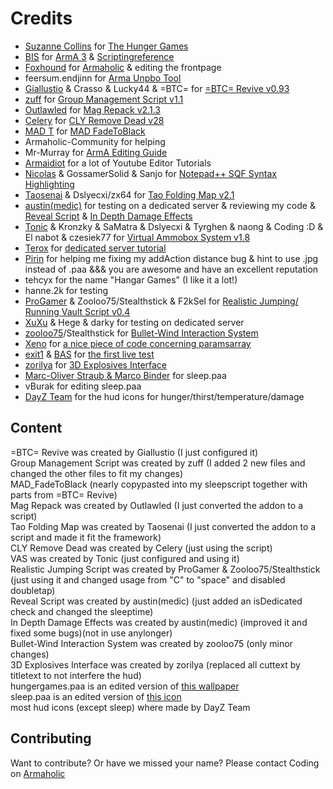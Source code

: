 # Credits
* [Suzanne Collins](http://www.suzannecollinsbooks.com/bio.htm) for [The Hunger Games](http://www.suzannecollinsbooks.com/the_hunger_games_69765.htm)
* [BIS](http://www.bistudio.com/) for [ArmA 3](http://www.arma3.com/) & [Scriptingreference](http://community.bistudio.com/wiki/Category:Scripting_Commands)
* [Foxhound](http://www.armaholic.com/users.php?m=details&id=4&u=Foxhound) for [Armaholic](www.armaholic.com/) & editing the frontpage
* feersum.endjinn for [Arma Unpbo Tool](http://www.armaholic.com/page.php?id=416)
* [Giallustio](http://www.armaholic.com/users.php?m=details&id=14681&u=Giallustio) & Crasso & Lucky44 & =BTC= for [=BTC= Revive v0.93](http://www.armaholic.com/page.php?id=18955)
* [zuff](http://www.armaholic.com/users.php?m=details&id=20209&u=zuff) for [Group Management Script v1.1](http://www.armaholic.com/page.php?id=20486)
* [Outlawled](http://www.armaholic.com/users.php?m=details&id=38246&u=Outlawled) for [Mag Repack v2.1.3](http://www.armaholic.com/page.php?id=19692)
* [Celery](http://www.armaholic.com/users.php?m=details&id=188&u=Celery) for [CLY Remove Dead v28](http://www.armaholic.com/page.php?id=14137)
* [MAD T](http://www.armaholic.com/users.php?m=details&id=19150&u=MAD+T) for [MAD FadeToBlack](http://www.armaholic.com/page.php?id=19998)
* Armaholic-Community for helping
* Mr-Murray for [ArmA Editing Guide](http://www.mr-murray.de.vu/)
* [Armaidiot](http://www.youtube.com/user/Armaidiot) for a lot of Youtube Editor Tutorials
* [Nicolas](http://www.armaholic.com/users.php?m=details&id=12131&u=Nicolas) & GossamerSolid & Sanjo for [Notepad++ SQF Syntax Highlighting](http://www.armaholic.com/page.php?id=8680)
* [Taosenai](http://forums.bistudio.com/member.php?77029-Taosenai) & Dslyecxi/zx64 for [Tao Folding Map v2.1](http://www.armaholic.com/page.php?id=18963)
* [austin(medic)](http://www.armaholic.com/users.php?m=details&id=31283&u=austin%28medic%29) for testing on a dedicated server & reviewing my code & [Reveal Script](http://www.armaholic.com/page.php?id=21691) & [In Depth Damage Effects](http://www.armaholic.com/page.php?id=21951)
* [Tonic](http://www.armaholic.com/users.php?m=details&id=23944&u=Tonic) & Kronzky & SaMatra & Dslyecxi & Tyrghen & naong & Coding :D & El nabot & czesiek77 for [Virtual Ammobox System v1.8](http://www.armaholic.com/page.php?id=19134)
* [Terox](http://forums.bistudio.com/member.php?43646-Terox) for [dedicated server tutorial](http://forums.bistudio.com/showthread.php?147537-Tutorial-How-to-run-ArmA3-on-a-dedicated-server)
* [Pirin](http://www.armaholic.com/users.php?m=details&id=4754&u=Pirin) for helping me fixing my addAction distance bug & hint to use .jpg instead of .paa &&& you are awesome and have an excellent reputation
* tehcyx for the name "Hangar Games" (I like it a lot!)
* hanne.2k for testing
* [ProGamer](http://www.armaholic.com/users.php?m=details&id=35249&u=ProGamer) & Zooloo75/Stealthstick & F2kSel for [Realistic Jumping/ Running Vault Script v0.4](http://www.armaholic.com/page.php?id=21806)
* [XuXu](http://www.armaholic.com/users.php?m=details&id=42098&u=XuXu) & Hege & darky for testing on dedicated server
* [zooloo75](http://www.armaholic.com/users.php?m=details&id=17992&u=zooloo75)/Stealthstick for [Bullet-Wind Interaction System](http://www.armaholic.com/page.php?id=20297)
* [Xeno](http://www.armaholic.com/users.php?m=details&id=5785&u=Xeno) for [a nice piece of code concerning paramsarray](http://hx3.de/editing-scripting-167/missionsparameter-auswahl-paramsarray-20260/)
* [exit1](http://www.exit1.at) & [BAS](http://www.bascommunity.net/) for [the first live test](http://forums.bistudio.com/showthread.php?161100-11th-AUGUST-Hunger-Games-Event)
* [zorilya](http://www.armaholic.com/users.php?m=details&id=30300&u=zorilya) for [3D Explosives Interface](http://www.armaholic.com/forums.php?m=posts&id=149713)
* [Marc-Oliver Straub & Marco Binder](http://www.sb-software.de/sb-english/About%20us.html) for sleep.paa
* vBurak for editing sleep.paa
* [DayZ Team](DAYZCREDITS.md) for the hud icons for hunger/thirst/temperature/damage

## Content
=BTC= Revive was created by Giallustio (I just configured it)  
Group Management Script was created by zuff (I added 2 new files and changed the other files to fit my changes)  
MAD_FadeToBlack (nearly copypasted into my sleepscript together with parts from =BTC= Revive)  
Mag Repack was created by Outlawled (I just converted the addon to a script)  
Tao Folding Map was created by Taosenai (I just converted the addon to a script and made it fit the framework)  
CLY Remove Dead was created by Celery (just using the script)  
VAS was created by Tonic (just configured and using it)  
Realistic Jumping Script was created by ProGamer & Zooloo75/Stealthstick (just using it and changed usage from "C" to "space" and disabled doubletap)  
Reveal Script was created by austin(medic) (just added an isDedicated check and changed the sleeptime)  
In Depth Damage Effects was created by austin(medic) (improved it and fixed some bugs)(not in use anylonger)  
Bullet-Wind Interaction System was created by zooloo75 (only minor changes)  
3D Explosives Interface was created by zorilya (replaced all cuttext by titletext to not interfere the hud)   
hungergames.paa is an edited version of [this wallpaper](http://wallpoh.com/wp-content/uploads/2013/03/Free-The-Hunger-Games-Wallpaper-HD.jpg)  
sleep.paa is an edited version of [this icon](http://www.sb-software.de/sb-english/iWannaSleep_files/iWannaSleep%20webIcon.png)  
most hud icons (except sleep) where made by DayZ Team

## Contributing
Want to contribute? Or have we missed your name?
Please contact Coding on [Armaholic](http://www.armaholic.com/users.php?m=details&id=41039&u=Coding)